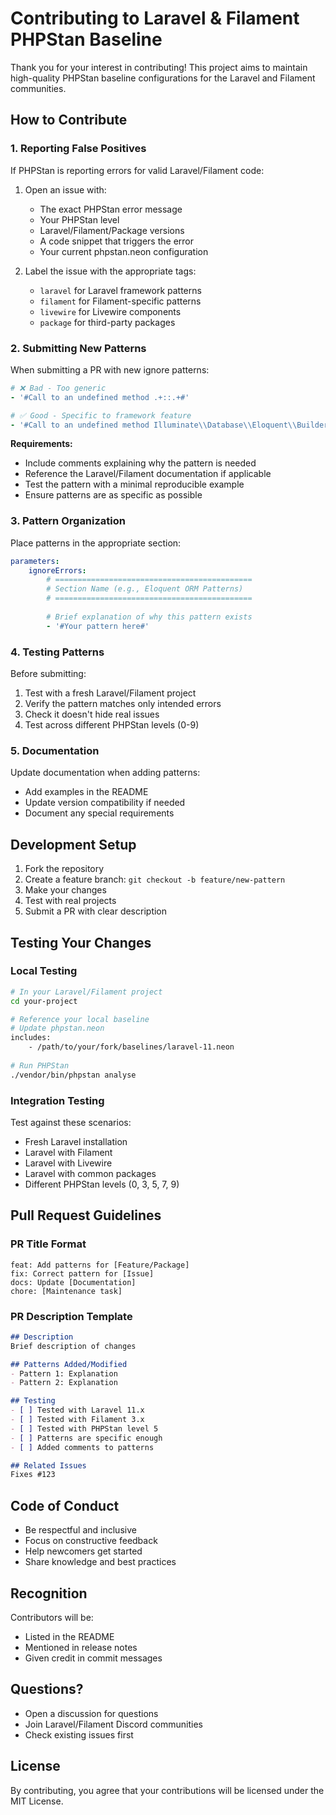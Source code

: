 # Contributing to Laravel & Filament PHPStan Baseline

Thank you for your interest in contributing! This project aims to maintain high-quality PHPStan baseline configurations for the Laravel and Filament communities.

## How to Contribute

### 1. Reporting False Positives

If PHPStan is reporting errors for valid Laravel/Filament code:

1. Open an issue with:
   - The exact PHPStan error message
   - Your PHPStan level
   - Laravel/Filament/Package versions
   - A code snippet that triggers the error
   - Your current phpstan.neon configuration

2. Label the issue with the appropriate tags:
   - `laravel` for Laravel framework patterns
   - `filament` for Filament-specific patterns
   - `livewire` for Livewire components
   - `package` for third-party packages

### 2. Submitting New Patterns

When submitting a PR with new ignore patterns:

```yaml
# ❌ Bad - Too generic
- '#Call to an undefined method .+::.+#'

# ✅ Good - Specific to framework feature
- '#Call to an undefined method Illuminate\\Database\\Eloquent\\Builder::where[A-Z][a-zA-Z]+\(\)#'
```

**Requirements:**
- Include comments explaining why the pattern is needed
- Reference the Laravel/Filament documentation if applicable
- Test the pattern with a minimal reproducible example
- Ensure patterns are as specific as possible

### 3. Pattern Organization

Place patterns in the appropriate section:

```yaml
parameters:
    ignoreErrors:
        # ============================================
        # Section Name (e.g., Eloquent ORM Patterns)
        # ============================================
        
        # Brief explanation of why this pattern exists
        - '#Your pattern here#'
```

### 4. Testing Patterns

Before submitting:

1. Test with a fresh Laravel/Filament project
2. Verify the pattern matches only intended errors
3. Check it doesn't hide real issues
4. Test across different PHPStan levels (0-9)

### 5. Documentation

Update documentation when adding patterns:

- Add examples in the README
- Update version compatibility if needed
- Document any special requirements

## Development Setup

1. Fork the repository
2. Create a feature branch: `git checkout -b feature/new-pattern`
3. Make your changes
4. Test with real projects
5. Submit a PR with clear description

## Testing Your Changes

### Local Testing

```bash
# In your Laravel/Filament project
cd your-project

# Reference your local baseline
# Update phpstan.neon
includes:
    - /path/to/your/fork/baselines/laravel-11.neon
    
# Run PHPStan
./vendor/bin/phpstan analyse
```

### Integration Testing

Test against these scenarios:
- Fresh Laravel installation
- Laravel with Filament
- Laravel with Livewire
- Laravel with common packages
- Different PHPStan levels (0, 3, 5, 7, 9)

## Pull Request Guidelines

### PR Title Format

```
feat: Add patterns for [Feature/Package]
fix: Correct pattern for [Issue]
docs: Update [Documentation]
chore: [Maintenance task]
```

### PR Description Template

```markdown
## Description
Brief description of changes

## Patterns Added/Modified
- Pattern 1: Explanation
- Pattern 2: Explanation

## Testing
- [ ] Tested with Laravel 11.x
- [ ] Tested with Filament 3.x
- [ ] Tested with PHPStan level 5
- [ ] Patterns are specific enough
- [ ] Added comments to patterns

## Related Issues
Fixes #123
```

## Code of Conduct

- Be respectful and inclusive
- Focus on constructive feedback
- Help newcomers get started
- Share knowledge and best practices

## Recognition

Contributors will be:
- Listed in the README
- Mentioned in release notes
- Given credit in commit messages

## Questions?

- Open a discussion for questions
- Join Laravel/Filament Discord communities
- Check existing issues first

## License

By contributing, you agree that your contributions will be licensed under the MIT License.